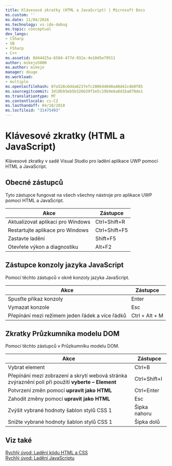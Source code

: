 ```yaml
---
title: Klávesové zkratky (HTML a JavaScript) | Microsoft Docs
ms.custom: ''
ms.date: 11/04/2016
ms.technology: vs-ide-debug
ms.topic: conceptual
dev_langs:
- CSharp
- VB
- FSharp
- C++
ms.assetid: 8d44425a-6584-477d-932e-4e10d5e79511
author: mikejo5000
ms.author: mikejo
manager: douge
ms.workload:
- multiple
ms.openlocfilehash: 07a528c0dda6237efc280644040a48d42c4b0f85
ms.sourcegitcommit: 3d10b93eb5b326639f3e5c19b9e6a8d1ba078de1
ms.translationtype: MT
ms.contentlocale: cs-CZ
ms.lasthandoff: 04/18/2018
ms.locfileid: "31475493"
---
```

# <a name="keyboard-shortcuts-html-and-javascript"></a>Klávesové zkratky (HTML a JavaScript)
  
 Klávesové zkratky v sadě Visual Studio pro ladění aplikace UWP pomocí HTML a JavaScript.  
  
## <a name="general-shortcuts"></a>Obecné zástupců  
 Tyto zástupce fungovat na všech všechny nástroje pro aplikace UWP pomocí HTML a JavaScript.  
  
|Akce|Zástupce|  
|------------|--------------|  
|Aktualizovat aplikaci pro Windows|Ctrl+Shift+R|  
|Restartujte aplikace pro Windows|Ctrl+Shift+F5|  
|Zastavte ladění|Shift+F5|  
|Otevřete výkon a diagnostiku|Alt+F2|  
  
## <a name="javascript-console-shortcuts"></a>Zástupce konzoly jazyka JavaScript  
 Pomocí těchto zástupců v okně konzoly jazyka JavaScript.  
  
|Akce|Zástupce|  
|------------|--------------|  
|Spusťte příkaz konzoly|Enter|  
|Vymazat konzole|Esc|  
|Přepínání mezi režimem jeden řádek a více řádků|Ctrl + Alt + M|  
  
## <a name="dom-explorer-shortcuts"></a>Zkratky Průzkumníka modelu DOM  
 Pomocí těchto zástupců v Průzkumníku modelu DOM.  
  
|Akce|Zástupce|  
|------------|--------------|  
|Vybrat element|Ctrl+B|  
|Přepínání mezi zobrazení a skrytí webová stránka zvýraznění polí při použití **vyberte – Element**|Ctrl+Shift+I|  
|Potvrzení změn pomocí **upravit jako HTML**|Ctrl+Enter|  
|Zahodit změny pomocí **upravit jako HTML**|Esc|  
|Zvýšit vybrané hodnoty šablon stylů CSS 1|Šipka nahoru|  
|Snižte vybrané hodnoty šablon stylů CSS 1|Šipka dolů|  
  
## <a name="see-also"></a>Viz také  
 [Rychlý úvod: Ladění kódu HTML a CSS](../debugger/quickstart-debug-html-and-css.md)   
 [Rychlý úvod: Ladění JavaScriptu](../debugger/quickstart-debug-javascript-using-the-console.md)